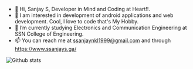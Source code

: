 - 👋 Hi, Sanjay S, Developer in Mind and Coding at Heart!!.
- 👀 I am interested in development of android applications and web development. Cool, I love to code that's My Hobby.
- 🌱 I’m currently studying Electronics and Communication Engineering at SSN College of Engineering.
- 📫 You can reach me at ssanjaynkl1999@gmail.com and through https://www.ssanjays.ga/

![Github stats](https://github-readme-stats.vercel.app/api?username=Sanjay3008)

